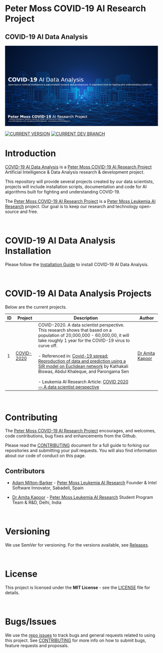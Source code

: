# Peter Moss COVID-19 AI Research Project

## COVID-19 AI Data Analysis

[![COVID-19 AI Data Analysis](Media/Images/covid-19-ai-research-data-analysis.png)](https://github.com/COVID-19-AI-Research-Project/COVID19-AI-Data-Analysis)

[![CURRENT VERSION](https://img.shields.io/badge/CURRENT%20VERSION-0.0.0-blue.svg)](https://github.com/COVID-19-AI-Research-Project/COVID19-AI-Data-Analysis/tree/0.1.0) [![CURRENT DEV BRANCH](https://img.shields.io/badge/CURRENT%20DEV%20BRANCH-0.1.0-blue.svg)](https://github.com/COVID-19-AI-Research-Project/COVID19-AI-Data-Analysis/tree/0.2.0)

# Introduction
[COVID-19 AI Data Analysis](https://github.com/COVID-19-AI-Research-Project/COVID19-AI-Data-Analysis "COVID-19 AI Data Analysis") is a [Peter Moss COVID-19 AI Research Project](https://github.com/COVID-19-AI-Research-Project "Peter Moss COVID-19 AI Research Project") Artificial Intelligence & Data Analysis research & development project.

This repository will provide several projects created by our data scientists, projects will include installation scripts, documentation and code for AI algorithms built for fighting and understanding COVID-19.

The [Peter Moss COVID-19 AI Research Project](https://github.com/COVID-19-AI-Research-Project "Peter Moss COVID-19 AI Research Project") is a [Peter Moss Leukemia AI Research](https://github.com/COVID-19-AI-Research-Project "Peter Moss Leukemia AI Research") project. Our goal is to keep our research and technology open-source and free.

&nbsp;

# COVID-19 AI Data Analysis Installation
Please follow the [Installation Guide](Documentation/Installation/Installation.md "Installation Guide") to install COVID-19 AI Data Analysis.

&nbsp;

# COVID-19 AI Data Analysis Projects

Below are the current projects.

|ID | Project | Description | Author |
|---|---------|-------------|--------|
| 1 | [COVID-2020](Projects/1/ "COVID-2020") | COVID-2020. A data scientist perspective. This research shows that based on a population of 20,000,000 - 60,000,00, it will take roughly 1 year for the COVID-19 virus to curve off.<br/><br/>- Referenced in: [Covid-19 spread: Reproduction of data and prediction using a SIR model on Euclidean network](https://arxiv.org/pdf/2003.07063.pdf "Covid-19 spread: Reproduction of data and prediction using a SIR model on Euclidean network") by Kathakali Biswas, Abdul Khaleque, and Parongama Sen<br /><br/>- Leukemia AI Research Article: [COVID 2020 — A data scientist perspective](https://medium.com/leukemiaairesearch/covid-2020-a-data-scientist-perspective-c135c9e4e90d "COVID 2020 — A data scientist perspective") | [Dr Amita Kapoor](https://www.leukemiaresearchassociation.ai/team/amita-kapoor "Dr Amita Kapoor") |

&nbsp;

# Contributing

The [Peter Moss COVID-19 AI Research Project](https://github.com/COVID-19-AI-Research-Project "Peter Moss COVID-19 AI Research Project") encourages, and welcomes, code contributions, bug fixes and enhancements from the Github.

Please read the [CONTRIBUTING](CONTRIBUTING.md "CONTRIBUTING") document for a full guide to forking our repositories and submitting your pull requests. You will also find information about our code of conduct on this page.

## Contributors

- [Adam Milton-Barker](https://www.leukemiaresearchassociation.ai/team/adam-milton-barker "Adam Milton-Barker") - [Peter Moss Leukemia AI Research](https://www.leukemiaresearchassociation.ai "Peter Moss Leukemia AI Research") Founder & Intel Software Innovator, Sabadell, Spain

- [Dr Amita Kapoor](https://www.leukemiaresearchassociation.ai/team/amita-kapoor "Dr Amita Kapoor") - [Peter Moss Leukemia AI Research](https://www.leukemiaresearchassociation.ai "Peter Moss Leukemia AI Research") Student Program Team & R&D, Delhi, India

&nbsp;

# Versioning

We use SemVer for versioning. For the versions available, see [Releases](releases "Releases").

&nbsp;

# License

This project is licensed under the **MIT License** - see the [LICENSE](LICENSE "LICENSE") file for details.

&nbsp;

# Bugs/Issues

We use the [repo issues](issues "repo issues") to track bugs and general requests related to using this project. See [CONTRIBUTING](CONTRIBUTING.md "CONTRIBUTING") for more info on how to submit bugs, feature requests and proposals.